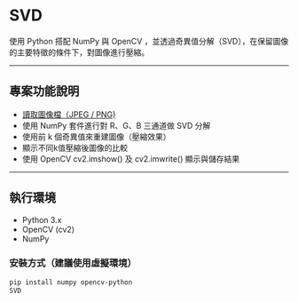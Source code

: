 # SVD

使用 Python 搭配 NumPy 與 OpenCV ，並透過奇異值分解（SVD），在保留圖像的主要特徵的條件下，對圖像進行壓縮。

---

## 專案功能說明

- [讀取圖像檔（JPEG / PNG)](./judagemeisi.jpg)
- 使用 NumPy 套件進行對 R、G、B 三通道做 SVD 分解
- 使用前 k 個奇異值來重建圖像（壓縮效果）
- 顯示不同k值壓縮後圖像的比較
- 使用 OpenCV cv2.imshow() 及 cv2.imwrite() 顯示與儲存結果

---

## 執行環境

- Python 3.x
- OpenCV (cv2)
- NumPy

### 安裝方式（建議使用虛擬環境）

```bash
pip install numpy opencv-python
SVD
